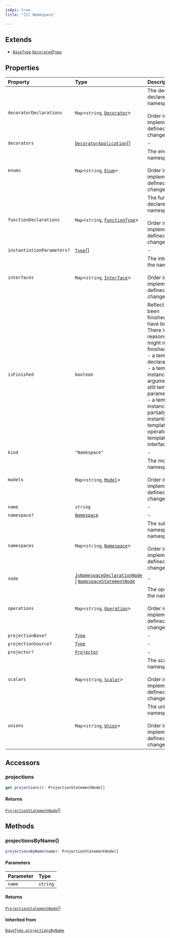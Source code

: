 ```yaml
---
jsApi: true
title: "[I] Namespace"

---
```

## Extends

- [`BaseType`](BaseType.md).[`DecoratedType`](DecoratedType.md)

## Properties

| Property | Type | Description | Inheritance |
| :------ | :------ | :------ | :------ |
| `decoratorDeclarations` | `Map`<`string`, [`Decorator`](Decorator.md)\> | The decorators declared in the namespace.<br /><br />Order is implementation-defined and may change. | - |
| `decorators` | [`DecoratorApplication`](DecoratorApplication.md)[] | - | [`DecoratedType.decorators`](DecoratedType.md) |
| `enums` | `Map`<`string`, [`Enum`](Enum.md)\> | The enums in the namespace.<br /><br />Order is implementation-defined and may change. | - |
| `functionDeclarations` | `Map`<`string`, [`FunctionType`](FunctionType.md)\> | The functions declared in the namespace.<br /><br />Order is implementation-defined and may change. | - |
| `instantiationParameters?` | [`Type`](../type-aliases/Type.md)[] | - | [`BaseType.instantiationParameters`](BaseType.md) |
| `interfaces` | `Map`<`string`, [`Interface`](Interface.md)\> | The interfaces in the namespace.<br /><br />Order is implementation-defined and may change. | - |
| `isFinished` | `boolean` | Reflect if a type has been finished(Decorators have been called).<br />There is multiple reasons a type might not be finished:<br />- a template declaration will not<br />- a template instance that argument that are still template parameters<br />- a template instance that is only partially instantiated(like a templated operation inside a templated interface) | [`BaseType.isFinished`](BaseType.md) |
| `kind` | `"Namespace"` | - | [`BaseType.kind`](BaseType.md) |
| `models` | `Map`<`string`, [`Model`](Model.md)\> | The models in the namespace.<br /><br />Order is implementation-defined and may change. | - |
| `name` | `string` | - | - |
| `namespace?` | [`Namespace`](Namespace.md) | - | - |
| `namespaces` | `Map`<`string`, [`Namespace`](Namespace.md)\> | The sub-namespaces in the namespace.<br /><br />Order is implementation-defined and may change. | - |
| `node` | [`JsNamespaceDeclarationNode`](JsNamespaceDeclarationNode.md) \| [`NamespaceStatementNode`](NamespaceStatementNode.md) | - | [`BaseType.node`](BaseType.md) |
| `operations` | `Map`<`string`, [`Operation`](Operation.md)\> | The operations in the namespace.<br /><br />Order is implementation-defined and may change. | - |
| `projectionBase?` | [`Type`](../type-aliases/Type.md) | - | [`BaseType.projectionBase`](BaseType.md) |
| `projectionSource?` | [`Type`](../type-aliases/Type.md) | - | [`BaseType.projectionSource`](BaseType.md) |
| `projector?` | [`Projector`](Projector.md) | - | [`BaseType.projector`](BaseType.md) |
| `scalars` | `Map`<`string`, [`Scalar`](Scalar.md)\> | The scalars in the namespace.<br /><br />Order is implementation-defined and may change. | - |
| `unions` | `Map`<`string`, [`Union`](Union.md)\> | The unions in the namespace.<br /><br />Order is implementation-defined and may change. | - |

## Accessors

### projections

```ts
get projections(): ProjectionStatementNode[]
```

#### Returns

[`ProjectionStatementNode`](ProjectionStatementNode.md)[]

## Methods

### projectionsByName()

```ts
projectionsByName(name): ProjectionStatementNode[]
```

#### Parameters

| Parameter | Type |
| :------ | :------ |
| `name` | `string` |

#### Returns

[`ProjectionStatementNode`](ProjectionStatementNode.md)[]

#### Inherited from

[`BaseType.projectionsByName`](BaseType.md#projectionsbyname)
